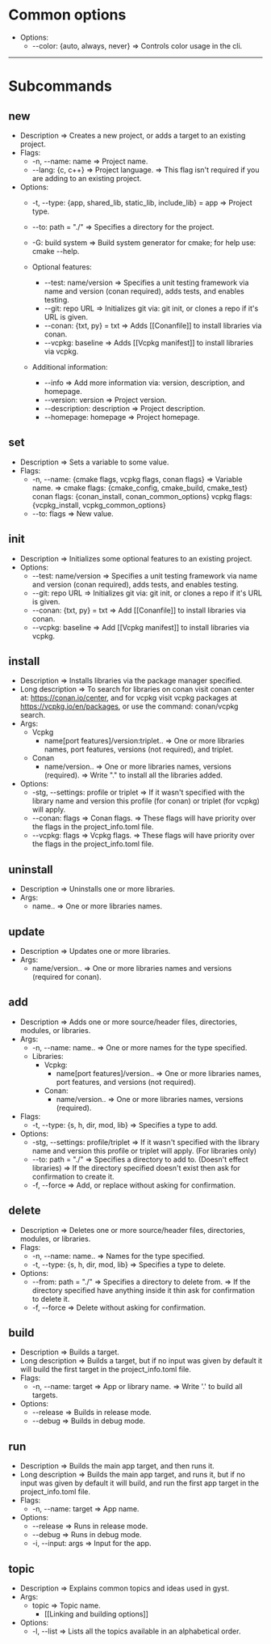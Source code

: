# Common options
- Options:
	- --color: {auto, always, never} => Controls color usage in the cli.
---
# Subcommands
## new
- Description => Creates a new project, or adds a target to an existing project.
- Flags:
	- -n, --name: name => Project name.
	- --lang: {c, c++} => Project language.
	=> This flag isn't required if you are adding to an existing project.
- Options:
	- -t, --type: {app, shared_lib, static_lib, include_lib} = app => Project type.
	- --to: path = "./" => Specifies a directory for the project.
	- -G: build system => Build system generator for cmake; for help use: cmake --help. 
		
	- Optional features:
		- --test: name/version => Specifies a unit testing framework via name and version (conan required), adds tests, and enables testing.
		- --git: repo URL => Initializes git via: git init, or clones a repo if it's URL is given.
		- --conan: {txt, py} = txt => Adds [[Conanfile]] to install libraries via conan.
		- --vcpkg: baseline => Adds [[Vcpkg manifest]] to install libraries via vcpkg.
		
	- Additional information:
		- --info => Add more information via: version, description, and homepage. 
		- --version: version => Project version.
		- --description: description => Project description. 
		- --homepage: homepage => Project homepage.
## set
- Description => Sets a variable to some value.
- Flags:
	- -n, --name: {cmake flags, vcpkg flags, conan flags} => Variable name. 
	=> cmake flags: {cmake_config, cmake_build, cmake_test}
	conan flags: {conan_install, conan_common_options}
	vcpkg flags: {vcpkg_install, vcpkg_common_options}
	- --to: flags => New value.
## init
- Description => Initializes some optional features to an existing project.  
- Options:
	- --test: name/version => Specifies a unit testing framework via name and version (conan required), adds tests, and enables testing.
	- --git: repo URL => Initializes git via: git init, or clones a repo if it's URL is given.
	- --conan: {txt, py} = txt => Add [[Conanfile]] to install libraries via conan.
	- --vcpkg: baseline => Add [[Vcpkg manifest]] to install libraries via vcpkg.
## install
- Description => Installs libraries via the package manager specified.  
- Long description => To search for libraries on conan visit conan center at: https://conan.io/center, and for vcpkg visit vcpkg packages at https://vcpkg.io/en/packages, or use the command: conan/vcpkg search.
- Args:
	- Vcpkg
		- name\[port features]/version:triplet.. => One or more libraries names, port features, versions (not required), and triplet.
	- Conan
		- name/version.. => One or more libraries names, versions (required).
	=> Write "." to install all the libraries added.
- Options:
	- -stg, --settings: profile or triplet => If it wasn't specified with the library name and version this profile (for conan) or triplet (for vcpkg) will apply.
	- --conan: flags => Conan flags.
	=> These flags will have priority over the flags in the project_info.toml file.
	- --vcpkg: flags => Vcpkg flags.
    => These flags will have priority over the flags in the project_info.toml file.
## uninstall
- Description => Uninstalls one or more libraries.
- Args: 
	- name.. => One or more libraries names.
## update
- Description => Updates one or more libraries.
- Args: 
	- name/version.. => One or more libraries names and versions (required for conan).
## add
- Description => Adds one or more source/header files, directories, modules, or libraries.
- Args:
	- -n, --name: name.. => One or more names for the type specified.
	- Libraries:
		- Vcpkg:
			- name\[port features]/version.. => One or more libraries names, port features, and versions (not required).
		- Conan:
			- name/version.. => One or more libraries names, versions (required).
- Flags:
	- -t, --type: {s, h, dir, mod, lib} => Specifies a type to add.
- Options:
	- -stg, --settings: profile/triplet => If it wasn't specified with the library name and version this profile or triplet will apply. (For libraries only)
	- --to: path = "./" => Specifies a directory to add to. (Doesn't effect libraries)
	=> If the directory specified doesn't exist then ask for confirmation to create it.
	- -f, --force => Add, or replace without asking for confirmation.
## delete
- Description => Deletes one or more source/header files, directories, modules, or libraries.
- Flags:	
	- -n, --name: name.. => Names for the type specified.
	- -t, --type: {s, h, dir, mod, lib} => Specifies a type to delete.
- Options:
	- --from: path = "./" => Specifies a directory to delete from. 
	=> If the directory specified have anything inside it thin ask for confirmation to delete it.
	- -f, --force => Delete without asking for confirmation.
## build 
- Description => Builds a target.
- Long description => Builds a target, but if no input was given by default it will build the first target in the project_info.toml file.
- Flags:
	- -n, --name: target => App or library name. 
	=> Write '.' to build all targets.
- Options:
	- --release => Builds in release mode. 
	- --debug => Builds in debug mode.
## run 
- Description => Builds the main app target, and then runs it.
- Long description => Builds the main app target, and runs it, but if no input was given by default it will build, and run the first app target in the project_info.toml file.
- Flags:
	- -n, --name: target => App name. 
- Options:
	- --release => Runs in release mode.
	- --debug => Runs in debug mode.
	- -i, --input: args => Input for the app.
## topic
-  Description => Explains common topics and ideas used in gyst.
- Args:
	- topic => Topic name.
		- [[Linking and building options]]
- Options:
	- -l, --list => Lists all the topics available in an alphabetical order.